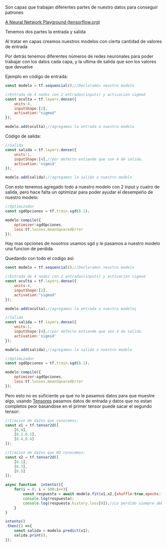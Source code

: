 Son capas que trabajan diferentes partes de nuestro datos para conseguir patrones

[A Neural Network Playground (tensorflow.org)](https://playground.tensorflow.org/#activation=tanh&batchSize=10&dataset=circle&regDataset=reg-plane&learningRate=0.03&regularizationRate=0&noise=0&networkShape=4,2&seed=0.76436&showTestData=false&discretize=false&percTrainData=50&x=true&y=true&xTimesY=false&xSquared=false&ySquared=false&cosX=false&sinX=false&cosY=false&sinY=false&collectStats=false&problem=classification&initZero=false&hideText=false)

Tenemos dos partes la entrada y salida

Al tratar en capas creamos nuestros modelos con cierta cantidad de valores de entrada

Por detrás tenemos diferentes números de redes neuronales para poder trabajar con los datos cada capa, y
la ultima de salida que son los valores que devuelve

Ejemplo en código de entrada:

````javascript
const modelo = tf.sequencial();//Declaramos neustro modelo        

//Entrada de 4 nodos con 2 entradas(inputs) y activacion sigmod
const oculta = tf.layers.dense({
	units:4,
	inputShape:[2],
	activation:"sigmod"
});

modelo.add(oculta);//agregamos la entrada a nuestro modelo
````

Código de salida:

````javascript
//Salida
const salida = tf.layers.dense({
	units:1,
	inputShape:[4],//por defecto entiende que son 4 de salida.
	activation:'sigmid'
});

modelo.add(salida);//agregamos la salida a nuestro modelo
````

Con esto tenemos agregado todo a nuestro modelo con 2 input y cuatro de salida, pero hace falta un optimizar para poder ayudar el desempeño de nuestro modelo:

````javascript
//Optimizador
const sgdOpciones = tf.train.sgd(0.1);

modelo.compile({
	optimizer:sgdOpciones,
	loss:tf.losses.meanSquaredError
});
````

Hay mas opciones de nosotros usamos sgd y le pasamos a nuestro modelo una funcion de perdida

Quedando con todo el codigo asi:

````javascript
const modelo = tf.sequencial();//Declaramos neustro modelo        

//Entrada de 4 nodos con 2 entradas(inputs) y activacion sigmod
const oculta = tf.layers.dense({
	units:4,
	inputShape:[2],
	activation:"sigmod"
});

modelo.add(oculta);//agregamos la entrada a nuestro modeloç

//Salida
const salida = tf.layers.dense({
	units:1,
	inputShape:[4],//por defecto entiende que son 4 de salida.
	activation:'sigmid'
});

modelo.add(salida);//agregamos la salida a nuestro modelo

//Optimizador
const sgdOpciones = tf.train.sgd(0.1);

modelo.compile({
	optimizer:sgdOpciones,
	loss:tf.losses.meanSquaredError
});

````

Pero esto no es suficiente ya que no le pasamos datos para que muestre algo, usando [Tensores](Tensores.md)  pasamos datos de entrada y datos que no estan completos peor basandose en el primer tensor puede sacar el segundo tensor:

````javascript
//Cracion de datos que conocemos:
const x1 = tf.tensor2d([
	[0,0],
	[0.2,0.2],
	[0.4,0.4]
]);

//Cracion de datos que NO conocemos:
const x2 = tf.tensor2d([
	[0.1],
	[0.3],
	[0.5]
]);

async function  intento(){
	for(i = 0; i < 500;i++){
		const respuesta = await modelo.fit(x1,x2,{shuffle:true,epochs:100});
		console.log(respuesta);
		console.log(respuesta.history.loss[0]);//Lo perdido siempre debe ser lo mas cercano a 0 y por eso se debria aumentar el numero de repeticiones
	}
}

intento()
.then(() =>{
	const salida = modelo.predict(x1);
	salida.print();
});
````
